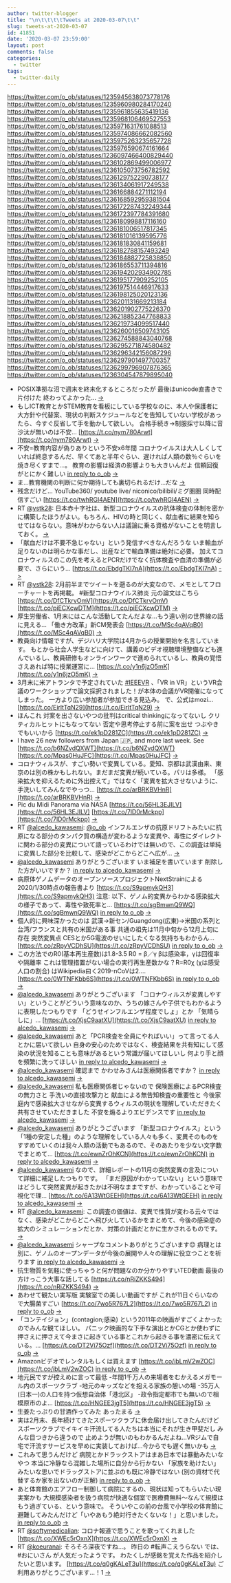```yaml
---
author: twitter-blogger
title: "\n\t\t\t\tTweets at 2020-03-07\t\t"
slug: tweets-at-2020-03-07
id: 41851
date: '2020-03-07 23:59:00'
layout: post
comments: false
categories:
  - twitter
tags:
  - twitter-daily
---
```


https://twitter.com/o_ob/statuses/1235945638073778176 https://twitter.com/o_ob/statuses/1235960980284170240 https://twitter.com/o_ob/statuses/1235961855635419136 https://twitter.com/o_ob/statuses/1235968106469527553 https://twitter.com/o_ob/statuses/1235971631761088513 https://twitter.com/o_ob/statuses/1235974086662082560 https://twitter.com/o_ob/statuses/1235975263235657728 https://twitter.com/o_ob/statuses/1235976590674161664 https://twitter.com/o_ob/statuses/1236097466400829440 https://twitter.com/o_ob/statuses/1236102869499006977 https://twitter.com/o_ob/statuses/1236105073756782592 https://twitter.com/o_ob/statuses/1236129752290738177 https://twitter.com/o_ob/statuses/1236134061917249538 https://twitter.com/o_ob/statuses/1236166884271112194 https://twitter.com/o_ob/statuses/1236168592959381504 https://twitter.com/o_ob/statuses/1236172287432249344 https://twitter.com/o_ob/statuses/1236172397784391680 https://twitter.com/o_ob/statuses/1236180998817116160 https://twitter.com/o_ob/statuses/1236181006517817345 https://twitter.com/o_ob/statuses/1236181016139595776 https://twitter.com/o_ob/statuses/1236181830841159681 https://twitter.com/o_ob/statuses/1236182788157493249 https://twitter.com/o_ob/statuses/1236184882725838850 https://twitter.com/o_ob/statuses/1236186553711394816 https://twitter.com/o_ob/statuses/1236194202934902785 https://twitter.com/o_ob/statuses/1236195177909252105 https://twitter.com/o_ob/statuses/1236197514446917633 https://twitter.com/o_ob/statuses/1236198125020123136 https://twitter.com/o_ob/statuses/1236201131669213184 https://twitter.com/o_ob/statuses/1236201902775226370 https://twitter.com/o_ob/statuses/1236218852347768833 https://twitter.com/o_ob/statuses/1236219734099517440 https://twitter.com/o_ob/statuses/1236260016509743105 https://twitter.com/o_ob/statuses/1236274588843040768 https://twitter.com/o_ob/statuses/1236295271874580482 https://twitter.com/o_ob/statuses/1236296342156087296 https://twitter.com/o_ob/statuses/1236297901497700357 https://twitter.com/o_ob/statuses/1236299796907876365 https://twitter.com/o_ob/statuses/1236304547879895040  

*   POSIX準拠な沼で週末を終末化するところだったが 最後はunicode直書きで片付けた 終わってよかった… [->](https://twitter.com/o_ob/statuses/1235945638073778176)
*   もしICT教育とかSTEM教育を看板にしている学校なのに、本人や保護者に大方針や代替案、現状の判断スケジュールなどを告知していない学校があったら、今すぐ反省して手を動かして欲しい。 合格手続き→制服採寸以降に音沙汰が無いのは不安… [https://t.co/nym780Arwt](https://t.co/nym780Arwt) [->](https://twitter.com/o_ob/statuses/1235960980284170240)
*   不安=教育内容が偽りありという不安x6年間 コロナウイルスは大人しくしていれば終息するんだ、早くてあと半年ぐらい、遅ければ人類の数％ぐらいを焼き尽くすまで…。 教育の影響は経済の影響よりも大きいんだよ 信頼回復がとにかく難しい [in reply to o_ob](https://twitter.com/o_ob/statuses/1235960980284170240) [->](https://twitter.com/o_ob/statuses/1235961855635419136)
*   ま…教育機関の判断に何か期待しても裏切られるだけ…だな [->](https://twitter.com/o_ob/statuses/1235968106469527553)
*   残念だけど… YouTube360/ youtube live/ niconico/bilibili/ミグ圏圏 同時配信すごい [https://t.co/twhRGl4AEN](https://t.co/twhRGl4AEN) [->](https://twitter.com/o_ob/statuses/1235971631761088513)
*   RT [@ystk28](https://twitter.com/ystk28): 日本赤十字社は、新型コロナウイルスの抗体検査の体制を密かに構築したほうがよい。もちろん、HIVの時と同じく、献血者に結果を知らせてはならない。意味がわからない人は議論に乗る資格がないことを明言しておく。 [->](https://twitter.com/o_ob/statuses/1235974086662082560)
*   「献血だけは不要不急じゃない」という発信すべきなんだろうな いま輸血が足りないのは明らかな事だし、出産などで輸血準備は絶対に必要。 加えてコロナウィルスのこの先を考えるとPCRだけでなく抗体検査や血清の準備が必要で、さらにいう… [https://t.co/EbdgTKI7nA](https://t.co/EbdgTKI7nA) [->](https://twitter.com/o_ob/statuses/1235975263235657728)
*   RT [@ystk28](https://twitter.com/ystk28): 2月前半までツイートを遡るのが大変なので、メモとしてフローチャートを再掲載。 #新型コロナウイルス肺炎 元の論文はこちら [https://t.co/DfCTkrvOmV](https://t.co/DfCTkrvOmV) [https://t.co/piECXcwDTM](https://t.co/piECXcwDTM) [->](https://twitter.com/o_ob/statuses/1235976590674161664)
*   厚生労働省、1月末にはこんな活動してたんだよな…もう遠い別の世界線の話に見える… 「働き方改革」新CM発表会 [https://t.co/MSc4qAVqB0](https://t.co/MSc4qAVqB0) [->](https://twitter.com/o_ob/statuses/1236097466400829440)
*   教員向け情報ですが、デジハリ大学院は4月からの授業開始を名言しています。 もとから社会人学生などに向けて、講義のビデオ視聴環境整備なども進んでいるし、教員研修もオンラインワークで進められているし、教員の覚悟さえあれば特に授業運営に… [https://t.co/y1n6jzO5mK](https://t.co/y1n6jzO5mK) [->](https://twitter.com/o_ob/statuses/1236102869499006977)
*   3月末に米アトランタで予定されていた [#IEEEVR](https://twitter.com/search?q=%23IEEEVR&src=hash) 、「VR in VR」というVR会議のワークショップで論文採択されました！が本体の会議がVR開催になってしまった。 一方より広い参加者が参加できる見込み。 で、公式はmozi… [https://t.co/EirltTqN29](https://t.co/EirltTqN29) [->](https://twitter.com/o_ob/statuses/1236105073756782592)
*   ほんこれ 対案を出さないやつの批判はcritical thinkingになってないし クリティカルヒットにもなってない 否定や思考停止する前に案を出せ つぶやきでもいいから [https://t.co/ek1pD281ZC](https://t.co/ek1pD281ZC) [->](https://twitter.com/o_ob/statuses/1236129752290738177)
*   I have 26 new followers from Japan 🇯🇵, and more last week. See [https://t.co/b6NZvdQXWT](https://t.co/b6NZvdQXWT) [https://t.co/Mpas0HuJFC](https://t.co/Mpas0HuJFC) [->](https://twitter.com/o_ob/statuses/1236134061917249538)
*   コロナウィルスが、すごい勢いで変異している。愛知、京都は武漢由来、東京のは別の株かもしれない。まだまだ変異が続いている。パリは多様。 「感染拡大を抑えるために外出控えて」ではなく「変異を拡大させないように、手洗いしてみんなでやっつ… [https://t.co/arBRKBVHnR](https://t.co/arBRKBVHnR) [->](https://twitter.com/o_ob/statuses/1236166884271112194)
*   Pic du Midi Panorama via NASA [https://t.co/56HL3EJILV](https://t.co/56HL3EJILV) [https://t.co/7lD0rMckpp](https://t.co/7lD0rMckpp) [->](https://twitter.com/o_ob/statuses/1236168592959381504)
*   RT [@alcedo_kawasemi](https://twitter.com/alcedo_kawasemi): [@o_ob](https://twitter.com/o_ob) インフルエンザの抗原ドリフトみたいに抗原になる部分のタンパク質の構造が変わるような変異や、毒性にダイレクトに関わる部分の変異について語っているわけでは無いので、この調査は単純に変異した部分を比較して、感染がどこからどこへ広が… [->](https://twitter.com/o_ob/statuses/1236172287432249344)
*   [@alcedo_kawasemi](https://twitter.com/alcedo_kawasemi) ありがとうございます いま補足を書いています 削除した方がいいですか？ [in reply to alcedo_kawasemi](https://twitter.com/alcedo_kawasemi/statuses/1236170963261124608) [->](https://twitter.com/o_ob/statuses/1236172397784391680)
*   病原体ゲノムデータのオープンソースプロジェクトNextStrainによる2020/1/30時点の報告書より [https://t.co/S9apmykQH3](https://t.co/S9apmykQH3) 注意: 以下、ゲノム的変異からわかる感染拡大の様子であって、毒性や致死率と… [https://t.co/sgBmwnQ9WQ](https://t.co/sgBmwnQ9WQ) [in reply to o_ob](https://twitter.com/o_ob/statuses/1236166884271112194) [->](https://twitter.com/o_ob/statuses/1236180998817116160)
*   個人的に興味深かったのは 武漢→新セン/Guangdong(広東)→米国の系列と 台湾/フランスと共有の米国がある事 共通の祖先は11月中旬から12月上旬に存在 突然変異点 CESとか5G電波のせいにしたくなる気持ちもわからん… [https://t.co/zRpyVCDhSU](https://t.co/zRpyVCDhSU) [in reply to o_ob](https://twitter.com/o_ob/statuses/1236180998817116160) [->](https://twitter.com/o_ob/statuses/1236181006517817345)
*   この方法でのR0(基本再生産数)は1.8-3.5 R0 = β／γ βは感染率，γは回復率や隔離率 これは管理措置がない場合の実行再生産数かな？R=R0χ (χは感受人口の割合) はWikipedia曰く2019-nCoVは2.… [https://t.co/0WTNFKbb6S](https://t.co/0WTNFKbb6S) [in reply to o_ob](https://twitter.com/o_ob/statuses/1236181006517817345) [->](https://twitter.com/o_ob/statuses/1236181016139595776)
*   [@alcedo_kawasemi](https://twitter.com/alcedo_kawasemi) ありがとうございます 「コロナウィルスが変異しやすい」ということがどういう意味なのか、うちの嫁さんや子供でもわかるように表現したつもりです 「どうせインフルエンザ程度でしょ」とか 「気晴らしに」… [https://t.co/XjsC9aatXU](https://t.co/XjsC9aatXU) [in reply to alcedo_kawasemi](https://twitter.com/alcedo_kawasemi/statuses/1236178213300105216) [->](https://twitter.com/o_ob/statuses/1236181830841159681)
*   [@alcedo_kawasemi](https://twitter.com/alcedo_kawasemi) あと「PCR検査を全員にやればいい」って言ってる人とかに届いて欲しい 自身の安心のためではなく、検査結果を共有知にして感染の状況を知ることも意味があるという常識が届いてほしいし 何より手と顔を頻繁に洗ってほしい [in reply to alcedo_kawasemi](https://twitter.com/alcedo_kawasemi/statuses/1236178213300105216) [->](https://twitter.com/o_ob/statuses/1236182788157493249)
*   [@alcedo_kawasemi](https://twitter.com/alcedo_kawasemi) 確認まで かわせみさんは医療関係者ですか？ [in reply to alcedo_kawasemi](https://twitter.com/alcedo_kawasemi/statuses/1236184210076880896) [->](https://twitter.com/o_ob/statuses/1236184882725838850)
*   [@alcedo_kawasemi](https://twitter.com/alcedo_kawasemi) 私も医療関係者じゃないので 保険医療によるPCR検査の無力さと 手洗いの直接攻撃力と 献血による無告知検査の重要性と 今後家庭内で感染拡大させながら変異するウィルスの現状を理解していただきたく共有させていただきました 不安を煽るよりエビデンスです [in reply to alcedo_kawasemi](https://twitter.com/alcedo_kawasemi/statuses/1236185481773080577) [->](https://twitter.com/o_ob/statuses/1236186553711394816)
*   [@alcedo_kawasemi](https://twitter.com/alcedo_kawasemi) ありがとうございます 「新型コロナウイルス」という「1種の安定した種」のような理解をしている人々も多く、変異そのものをすすめていくのは我々人類の活動でもあるので、そのあたりを少ない文字数でまとめて… [https://t.co/ewnZrOhKCN](https://t.co/ewnZrOhKCN) [in reply to alcedo_kawasemi](https://twitter.com/alcedo_kawasemi/statuses/1236192270052782080) [->](https://twitter.com/o_ob/statuses/1236194202934902785)
*   [@alcedo_kawasemi](https://twitter.com/alcedo_kawasemi) なので、詳細レポートの11月の突然変異の言及について詳細に補足したつもりです。 「まだ原因がわかっていない」という意味ではどうして突然変異が起きたかは不明なままですが、わかっていることや可視化で理… [https://t.co/6A13WtGEEH](https://t.co/6A13WtGEEH) [in reply to alcedo_kawasemi](https://twitter.com/alcedo_kawasemi/statuses/1236193609159852032) [->](https://twitter.com/o_ob/statuses/1236195177909252105)
*   RT [@alcedo_kawasemi](https://twitter.com/alcedo_kawasemi): この調査の価値は、変異で性質が変わる云々ではなく、感染がどこからどこへ飛び火しているかをまとめて、今後の感染症の拡大のシミュレーションだとか、対策の計画だとかに生かされるものです。 [->](https://twitter.com/o_ob/statuses/1236197514446917633)
*   [@alcedo_kawasemi](https://twitter.com/alcedo_kawasemi) シャープなコメントありがとうございます😊 病理とは別に、ゲノムのオープンデータが今後の展開や人々の理解に役立つことを祈ります [in reply to alcedo_kawasemi](https://twitter.com/alcedo_kawasemi/statuses/1236197342795059201) [->](https://twitter.com/o_ob/statuses/1236198125020123136)
*   抗生物質を気軽に使っちゃうと何が問題なのか分かりやすいTED動画 最後の方けっこう大事な話してる [https://t.co/nRiZKKS494](https://t.co/nRiZKKS494) [->](https://twitter.com/o_ob/statuses/1236201131669213184)
*   あわせて観たい実写版 実験室での美しい動画ですが これが11日ぐらいなので大腸菌すごい [https://t.co/7wo5R767L2](https://t.co/7wo5R767L2) [in reply to o_ob](https://twitter.com/o_ob/statuses/1236201131669213184) [->](https://twitter.com/o_ob/statuses/1236201902775226370)
*   「コンテイジョン」(contagion;感染) という2011年の映画がすごくよかったのでみんな観てほしい。 パニック映画的な下手な演出とかCGとか使わずに押さえに押さえて今まさに起きている事とこれから起きる事を濃密に伝えている。… [https://t.co/DT2Vi75Ozf](https://t.co/DT2Vi75Ozf) [in reply to o_ob](https://twitter.com/o_ob/statuses/1236166884271112194) [->](https://twitter.com/o_ob/statuses/1236218852347768833)
*   Amazonビデオでレンタルもしくは買えます [https://t.co/ibLmV2wZOC](https://t.co/ibLmV2wZOC) [in reply to o_ob](https://twitter.com/o_ob/statuses/1236218852347768833) [->](https://twitter.com/o_ob/statuses/1236219734099517440)
*   地元民ですが控えめに言って最低 -年間1千万人の来場者をむかえるメガモール内のスポーツクラブ -地元のキッズなどを抱える家族の憩いの場 -35万人(日本一)の人口を持つ仮想自治体「港北区」 -政令指定都市でも無いので相模原市のよ… [https://t.co/HNGEE3jgT5](https://t.co/HNGEE3jgT5) [->](https://twitter.com/o_ob/statuses/1236260016509743105)
*   生姜たっぷりの甘酒作ってみた あったまる [->](https://twitter.com/o_ob/statuses/1236274588843040768)
*   実は2月末、長年続けてきたスポーツクラブに休会届け出してきたんだけど スポーツクラブでイキイキ汗流してる人たちは本当にそれが生き甲斐だし みんな目つきから違うので 止めようが無いのもわかるんだよね…VRジムで自宅で汗流すサービスを早めに実装しておけば…今からでも遅く無いかも [->](https://twitter.com/o_ob/statuses/1236295271874580482)
*   これみて思うんだけど 病院とかドラックストアはまあ日本では暴動みたいなやつ 本当に冷静なら混雑した場所に自分から行かない 「家族を助けたい」みたいな思いでドラッグストアに並ぶのも既に冷静ではない (別の資材で代替するか家を出ないのが正解) [in reply to o_ob](https://twitter.com/o_ob/statuses/1236219734099517440) [->](https://twitter.com/o_ob/statuses/1236296342156087296)
*   あと体育館のエアフロー制御して病院にするの、現状は知ってもらいたい現実案かも 大規模感染者を扱う病院が快適な個室で医療費無料〜なんて規模はもう過ぎている、という意味で。 そういやこの前の台風で小学校の体育館に避難してみたんだけど「いやあもう絶対行きたくないな！」と思いました。 [in reply to o_ob](https://twitter.com/o_ob/statuses/1236219734099517440) [->](https://twitter.com/o_ob/statuses/1236297901497700357)
*   RT [@softymedicalian](https://twitter.com/softymedicalian): コロナ報道で思うことを歌ってくれました [https://t.co/XWEc5rOxnX](https://t.co/XWEc5rOxnX) [->](https://twitter.com/o_ob/statuses/1236299796907876365)
*   RT [@koeuranai](https://twitter.com/koeuranai): そろそろ深夜ですね…。 昨日の #転声こえうらない では、 #おにいさん が人気だったようです。 わたくしが感銘を覚えた作品を紹介したいと思います。 [https://t.co/q0gKALeT3u](https://t.co/q0gKALeT3u) ご利用ありがとうございます…！1 [->](https://twitter.com/o_ob/statuses/1236304547879895040)
